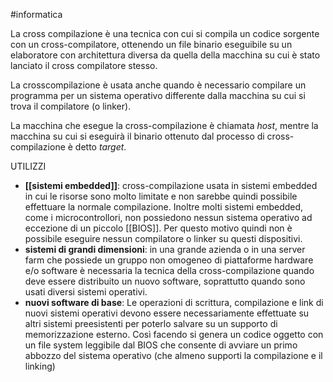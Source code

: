#informatica

La cross compilazione è una tecnica con cui si compila un codice sorgente con un cross-compilatore, ottenendo un file binario eseguibile su un elaboratore con architettura diversa da quella della macchina su cui è stato lanciato il cross compilatore stesso.

La crosscompilazione è usata anche quando è necessario compilare un programma per un sistema operativo differente dalla macchina su cui si trova il compilatore (o linker).

La macchina che esegue la cross-compilazione è chiamata *host*, mentre la macchina su cui si eseguirà il binario ottenuto dal processo di cross-compilazione è detto *target*.


UTILIZZI
- **[[sistemi embedded]]**: cross-compilazione usata in sistemi embedded in cui le risorse sono molto limitate e non sarebbe quindi possibile effettuare la normale compilazione. Inoltre molti sistemi embedded, come i microcontrollori, non possiedono nessun sistema operativo ad eccezione di un piccolo [[BIOS]]. Per questo motivo quindi non è possibile eseguire nessun compilatore o linker su questi dispositivi.
- **sistemi di grandi dimensioni**: in una grande azienda o in una server farm che possiede un gruppo non omogeneo di piattaforme hardware e/o software è necessaria la tecnica della cross-compilazione quando deve essere distribuito un nuovo software, soprattutto quando sono usati diversi sistemi operativi.
- **nuovi software di base**: Le operazioni di scrittura, compilazione e link di nuovi sistemi operativi devono essere necessariamente effettuate su altri sistemi preesistenti per poterlo salvare su un supporto di memorizzazione esterno. Così facendo si genera un codice oggetto con un file system leggibile dal BIOS che consente di avviare un primo abbozzo del sistema operativo (che almeno supporti la compilazione e il linking)
